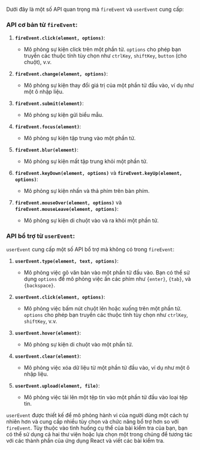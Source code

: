 Dưới đây là một số API quan trọng mà `fireEvent` và `userEvent` cung cấp:

### API cơ bản từ `fireEvent`:

1. **`fireEvent.click(element, options)`**:
   - Mô phỏng sự kiện click trên một phần tử. `options` cho phép bạn truyền các thuộc tính tùy chọn như `ctrlKey`, `shiftKey`, `button` (cho chuột), v.v.

2. **`fireEvent.change(element, options)`**:
   - Mô phỏng sự kiện thay đổi giá trị của một phần tử đầu vào, ví dụ như một ô nhập liệu.

3. **`fireEvent.submit(element)`**:
   - Mô phỏng sự kiện gửi biểu mẫu.

4. **`fireEvent.focus(element)`**:
   - Mô phỏng sự kiện tập trung vào một phần tử.

5. **`fireEvent.blur(element)`**:
   - Mô phỏng sự kiện mất tập trung khỏi một phần tử.

6. **`fireEvent.keyDown(element, options)`** và **`fireEvent.keyUp(element, options)`**:
   - Mô phỏng sự kiện nhấn và thả phím trên bàn phím.

7. **`fireEvent.mouseOver(element, options)`** và **`fireEvent.mouseLeave(element, options)`**:
   - Mô phỏng sự kiện di chuột vào và ra khỏi một phần tử.

### API bổ trợ từ `userEvent`:

`userEvent` cung cấp một số API bổ trợ mà không có trong `fireEvent`:

1. **`userEvent.type(element, text, options)`**:
   - Mô phỏng việc gõ văn bản vào một phần tử đầu vào. Bạn có thể sử dụng `options` để mô phỏng việc ấn các phím như `{enter}`, `{tab}`, và `{backspace}`.

2. **`userEvent.click(element, options)`**:
   - Mô phỏng việc bấm nút chuột lên hoặc xuống trên một phần tử. `options` cho phép bạn truyền các thuộc tính tùy chọn như `ctrlKey`, `shiftKey`, v.v.

3. **`userEvent.hover(element)`**:
   - Mô phỏng sự kiện di chuột vào một phần tử.

4. **`userEvent.clear(element)`**:
   - Mô phỏng việc xóa dữ liệu từ một phần tử đầu vào, ví dụ như một ô nhập liệu.

5. **`userEvent.upload(element, file)`**:
   - Mô phỏng việc tải lên một tệp tin vào một phần tử đầu vào loại tệp tin.

`userEvent` được thiết kế để mô phỏng hành vi của người dùng một cách tự nhiên hơn và cung cấp nhiều tùy chọn và chức năng bổ trợ hơn so với `fireEvent`. Tùy thuộc vào tình huống cụ thể của bài kiểm tra của bạn, bạn có thể sử dụng cả hai thư viện hoặc lựa chọn một trong chúng để tương tác với các thành phần của ứng dụng React và viết các bài kiểm tra.